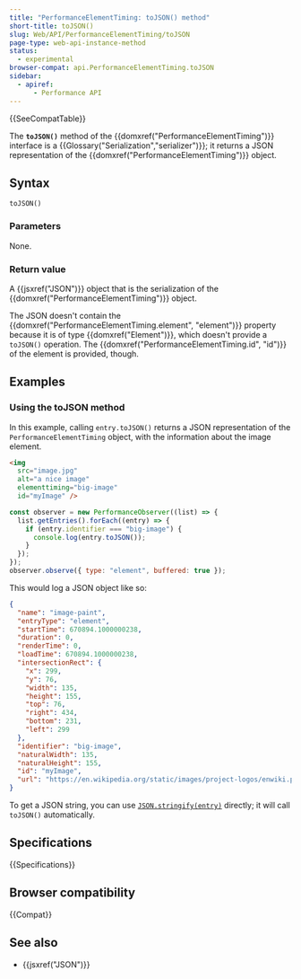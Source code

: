 ```yaml
---
title: "PerformanceElementTiming: toJSON() method"
short-title: toJSON()
slug: Web/API/PerformanceElementTiming/toJSON
page-type: web-api-instance-method
status:
  - experimental
browser-compat: api.PerformanceElementTiming.toJSON
sidebar:
  - apiref:
      - Performance API
---
```


{{SeeCompatTable}}

The **`toJSON()`** method of the {{domxref("PerformanceElementTiming")}} interface is a {{Glossary("Serialization","serializer")}}; it returns a JSON representation of the {{domxref("PerformanceElementTiming")}} object.

## Syntax

```js-nolint
toJSON()
```

### Parameters

None.

### Return value

A {{jsxref("JSON")}} object that is the serialization of the {{domxref("PerformanceElementTiming")}} object.

The JSON doesn't contain the {{domxref("PerformanceElementTiming.element", "element")}} property because it is of type {{domxref("Element")}}, which doesn't provide a `toJSON()` operation. The {{domxref("PerformanceElementTiming.id", "id")}} of the element is provided, though.

## Examples

### Using the toJSON method

In this example, calling `entry.toJSON()` returns a JSON representation of the `PerformanceElementTiming` object, with the information about the image element.

```html
<img
  src="image.jpg"
  alt="a nice image"
  elementtiming="big-image"
  id="myImage" />
```

```js
const observer = new PerformanceObserver((list) => {
  list.getEntries().forEach((entry) => {
    if (entry.identifier === "big-image") {
      console.log(entry.toJSON());
    }
  });
});
observer.observe({ type: "element", buffered: true });
```

This would log a JSON object like so:

```json
{
  "name": "image-paint",
  "entryType": "element",
  "startTime": 670894.1000000238,
  "duration": 0,
  "renderTime": 0,
  "loadTime": 670894.1000000238,
  "intersectionRect": {
    "x": 299,
    "y": 76,
    "width": 135,
    "height": 155,
    "top": 76,
    "right": 434,
    "bottom": 231,
    "left": 299
  },
  "identifier": "big-image",
  "naturalWidth": 135,
  "naturalHeight": 155,
  "id": "myImage",
  "url": "https://en.wikipedia.org/static/images/project-logos/enwiki.png"
}
```

To get a JSON string, you can use [`JSON.stringify(entry)`](/en-US/docs/Web/JavaScript/Reference/Global_Objects/JSON/stringify) directly; it will call `toJSON()` automatically.

## Specifications

{{Specifications}}

## Browser compatibility

{{Compat}}

## See also

- {{jsxref("JSON")}}
